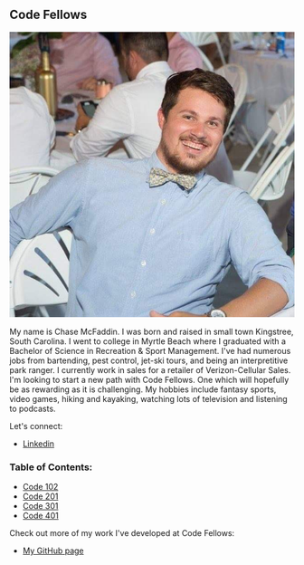 ## **Code Fellows**

![chase](images/chase-profile.jpg)


My name is Chase McFaddin. I was born and raised in small town Kingstree, South Carolina. I went to college in Myrtle Beach where I graduated with a Bachelor of Science in Recreation & Sport Management. I've had numerous jobs from bartending, pest control, jet-ski tours, and being an interpretitive park ranger. I currently work in sales for a retailer of Verizon-Cellular Sales. I'm looking to start a new path with Code Fellows. One which will hopefully be as rewarding as it is challenging. My hobbies include fantasy sports, video games, hiking and kayaking, watching lots of television and listening to podcasts.

Let's connect:

- [Linkedin](https://www.linkedin.com/in/chase-mcfaddin-62a8a548/)


### **Table of Contents:**
 
- [Code 102](102/README.md) 
- [Code 201](201/README.md)
- [Code 301](301/README.md)
- [Code 401](401/README.md)

Check out more of my work I've developed at Code Fellows:

- [My GitHub page](https://github.com/ChaseMcFaddin)
